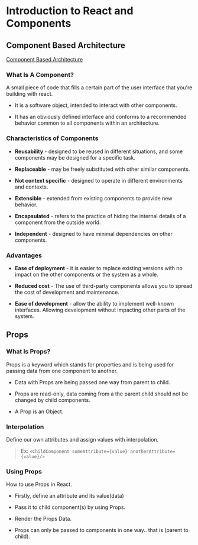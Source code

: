 # Introduction to React and Components

## Component Based Architecture

[Component Based Architecture](https://www.tutorialspoint.com/software_architecture_design/component_based_architecture.htm)

### What Is A Component?

A small piece of code that fills a certain part of the user interface that you're building with react.

- It is a software object, intended to interact with other components.

- It has an obviously defined interface and conforms to a recommended behavior common to all components within an architecture.

### Characteristics of Components

- **Reusability** - designed to be reused in different situations, and some components may be designed for a specific task.

- **Replaceable** - may be freely substituted with other similar components.

- **Not context specific** - designed to operate in different environments and contexts.

- **Extensible** - extended from existing components to provide new behavior.

- **Encapsulated** - refers to the practice of hiding the internal details of a component from the outside world.

- **Independent** - designed to have minimal dependencies on other components.

### Advantages

- **Ease of deployment** - it is easier to replace existing versions with no impact on the other components or the system as a whole.

- **Reduced cost** - The use of third-party components allows you to spread the cost of development and maintenance.

- **Ease of development** - allow the ability to implement well-known interfaces. Allowing development without impacting other parts of the system.

## Props

### What Is Props?

Props is a keyword which stands for properties and is being used for passing data from one component to another.

- Data with Props are being passed one way from parent to child.

- Props are read-only, data coming from a the parent child should not be changed by child components.

- A Prop is an Object.

### Interpolation

Define our own attributes and assign values with interpolation.

> Ex: ``` <ChildComponent someAttribute={value} anotherAttribute={value}/> ```

### Using Props

How to use Props in React.

- Firstly, define an attribute and its value(data)

- Pass it to child component(s) by using Props.

- Render the Props Data.

- Props can only be passed to components in one way.. that is (parent to child).